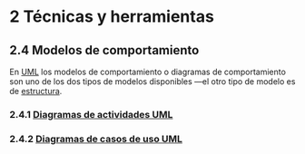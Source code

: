 # 2 Técnicas y herramientas

## 2.4 Modelos de comportamiento

En [UML](https://www.uml.org) los modelos de comportamiento o diagramas de
comportamiento son uno de los dos tipos de modelos disponibles —el otro tipo de
modelo es de [estructura](./2_3_.Modelos_de_estructura.md).

### 2.4.1 [Diagramas de actividades UML](./2_4_1_Diagramas_de_actividades_UML.md)

### 2.4.2 [Diagramas de casos de uso UML](./2_4_2_Diagramas_de_casos_de_uso_UML.md)
